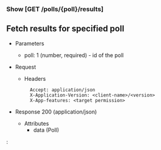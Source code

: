### Show [GET /polls/{poll}/results]

## **Fetch results for specified poll**

+ Parameters
    + poll: 1 (number, required) - id of the poll


+ Request
    + Headers
    
            Accept: application/json
            X-Application-Version: <client-name>/<version>
            X-App-features: <target permission>

+ Response 200 (application/json)
    + Attributes
        + data (Poll)

:[](../error_responses.md)